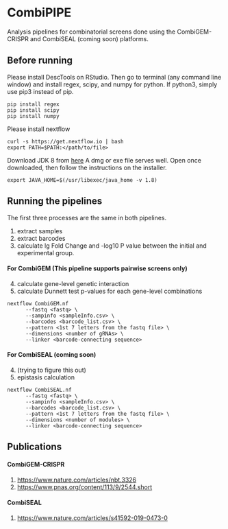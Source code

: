 # CombiPIPE
Analysis pipelines for combinatorial screens done using the CombiGEM-CRISPR and CombiSEAL (coming soon) platforms.
## Before running
Please install DescTools on RStudio. Then go to terminal (any command line window) and install regex, scipy, and numpy for python. If python3, simply use pip3 instead of pip.
```
pip install regex
pip install scipy
pip install numpy
```
Please install nextflow
```
curl -s https://get.nextflow.io | bash
export PATH=$PATH:</path/to/file>
```
Download JDK 8 from [here](https://www.oracle.com/java/technologies/javase-jdk8-downloads.html)
A dmg or exe file serves well. Open once downloaded, then follow the instructions on the installer.
```
export JAVA_HOME=$(/usr/libexec/java_home -v 1.8)
```
## Running the pipelines
The first three processes are the same in both pipelines.
1. extract samples
2. extract barcodes
3. calculate lg Fold Change and -log10 P value between the initial and experimental group.
#### For CombiGEM (This pipeline supports pairwise screens only)
4. calculate gene-level genetic interaction
5. calculate Dunnett test p-values for each gene-level combinations
```
nextflow CombiGEM.nf 
      --fastq <fastq> \
      --sampinfo <sampleInfo.csv> \
      --barcodes <barcode_list.csv> \
      --pattern <1st 7 letters from the fastq file> \ 
      --dimensions <number of gRNAs> \ 
      --linker <barcode-connecting sequence>
```
#### For CombiSEAL (coming soon)
4. (trying to figure this out)
5. epistasis calculation
```
nextflow CombiSEAL.nf      
      --fastq <fastq> \
      --sampinfo <sampleInfo.csv> \
      --barcodes <barcode_list.csv> \
      --pattern <1st 7 letters from the fastq file> \ 
      --dimensions <number of modules> \ 
      --linker <barcode-connecting sequence>
```
## Publications
#### CombiGEM-CRISPR
1. https://www.nature.com/articles/nbt.3326
2. https://www.pnas.org/content/113/9/2544.short
#### CombiSEAL
1. https://www.nature.com/articles/s41592-019-0473-0
